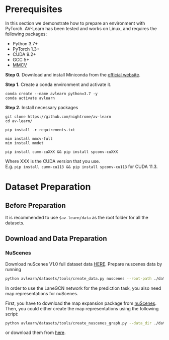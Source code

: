 # Prerequisites
In this section we demonstrate how to prepare an environment with PyTorch. AV-Learn has been tested and works on Linux, and requires the following packages:
- Python 3.7+
- PyTorch 1.3+
- CUDA 9.2+
- GCC 5+
- [MMCV](https://mmcv.readthedocs.io/en/latest/#installation)

**Step 0.** Download and install Miniconda from the [official website](https://docs.conda.io/en/latest/miniconda.html).

**Step 1.** Create a conda environment and activate it.

```shell
conda create --name avlearn python=3.7 -y
conda activate avlearn
```

**Step 2.** Install necessary packages
```
git clone https://github.com/nightrome/av-learn
cd av-learn/

pip install -r requirements.txt

mim install mmcv-full
mim install mmdet

pip install cumm-cuXXX && pip install spconv-cuXXX
```

Where XXX is the CUDA version that you use. \
E.g. `pip install cumm-cu113 && pip install spconv-cu113` for CUDA 11.3.

# Dataset Preparation
## Before Preparation
It is recommended to use `$av-learn/data` as the root folder for all the datasets.

## Download and Data Preparation

### NuScenes

Download nuScenes V1.0 full dataset data [HERE](https://www.nuscenes.org/download). Prepare nuscenes data by running

```bash
python avlearn/datasets/tools/create_data.py nuscenes --root-path ./data/nuscenes --out-dir ./data/nuscenes --extra-tag nuscenes
```

In order to use the LaneGCN network for the prediction task, you also need map representations for nuScenes. 

First, you have to download the map expansion package from [nuScenes](https://www.nuscenes.org/download). Then, you could either create the map representations using the following script:
```bash
python avlearn/datasets/tools/create_nuscenes_graph.py --data_dir ./data/nuscenes --output_dir ./data/nuscenes_representations --maps_dir ./data/nuscenes/maps
```

or download them from [here](https://drive.google.com/drive/folders/1--28wIYgFBrpG_IxkG04OVhH7dxf6v_B?usp=share_link).
